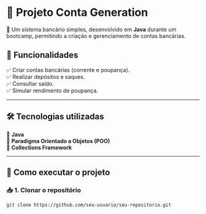 # 🏦 Projeto Conta Generation

🚀 Um sistema bancário simples, desenvolvido em **Java** durante um bootcamp, permitindo a criação e gerenciamento de contas bancárias.

## 📌 Funcionalidades

✅ Criar contas bancárias (corrente e poupança).  
✅ Realizar depósitos e saques.  
✅ Consultar saldo.  
✅ Simular rendimento de poupança.  

---

## 🛠 Tecnologias utilizadas

🔹 **Java**  
🔹 **Paradigma Orientado a Objetos (POO)**  
🔹 **Collections Framework**  

---

## 🚀 Como executar o projeto

### 📥 1. Clonar o repositório  
```sh
git clone https://github.com/seu-usuario/seu-repositorio.git
